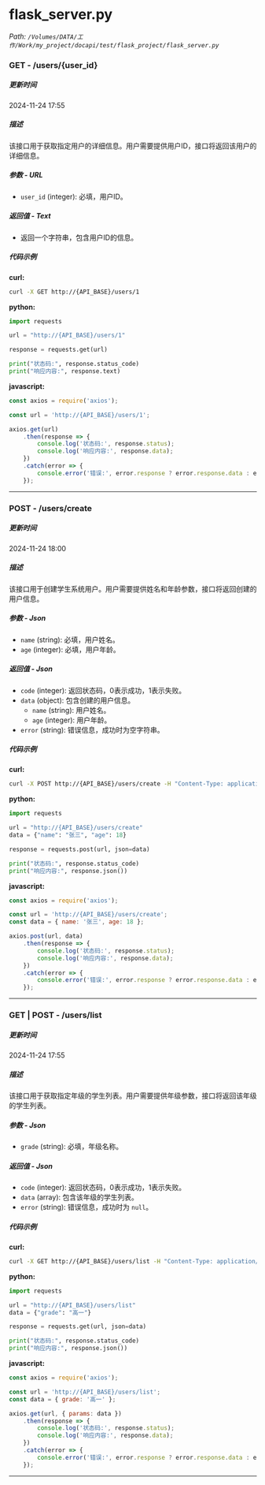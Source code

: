 # flask_server.py

*Path: `/Volumes/DATA/工作/Work/my_project/docapi/test/flask_project/flask_server.py`*

### GET - /users/{user_id}

##### 更新时间

2024-11-24 17:55

##### 描述

该接口用于获取指定用户的详细信息。用户需要提供用户ID，接口将返回该用户的详细信息。

##### 参数 - URL

- `user_id` (integer): 必填，用户ID。

##### 返回值 - Text

- 返回一个字符串，包含用户ID的信息。

##### 代码示例 

**curl:**

```bash
curl -X GET http://{API_BASE}/users/1
```

**python:**

```python
import requests

url = "http://{API_BASE}/users/1"

response = requests.get(url)

print("状态码:", response.status_code)
print("响应内容:", response.text)
```

**javascript:**

```javascript
const axios = require('axios');

const url = 'http://{API_BASE}/users/1';

axios.get(url)
    .then(response => {
        console.log('状态码:', response.status);
        console.log('响应内容:', response.data);
    })
    .catch(error => {
        console.error('错误:', error.response ? error.response.data : error.message);
    });
```
---

### POST - /users/create

##### 更新时间

2024-11-24 18:00

##### 描述

该接口用于创建学生系统用户。用户需要提供姓名和年龄参数，接口将返回创建的用户信息。

##### 参数 - Json

- `name` (string): 必填，用户姓名。
- `age` (integer): 必填，用户年龄。

##### 返回值 - Json

- `code` (integer): 返回状态码，0表示成功，1表示失败。
- `data` (object): 包含创建的用户信息。
  - `name` (string): 用户姓名。
  - `age` (integer): 用户年龄。
- `error` (string): 错误信息，成功时为空字符串。

##### 代码示例 

**curl:**

```bash
curl -X POST http://{API_BASE}/users/create -H "Content-Type: application/json" -d '{"name": "张三", "age": 18}'
```

**python:**

```python
import requests

url = "http://{API_BASE}/users/create"
data = {"name": "张三", "age": 18}

response = requests.post(url, json=data)

print("状态码:", response.status_code)
print("响应内容:", response.json())
```

**javascript:**

```javascript
const axios = require('axios');

const url = 'http://{API_BASE}/users/create';
const data = { name: '张三', age: 18 };

axios.post(url, data)
    .then(response => {
        console.log('状态码:', response.status);
        console.log('响应内容:', response.data);
    })
    .catch(error => {
        console.error('错误:', error.response ? error.response.data : error.message);
    });
```
---

### GET | POST - /users/list

##### 更新时间

2024-11-24 17:55

##### 描述

该接口用于获取指定年级的学生列表。用户需要提供年级参数，接口将返回该年级的学生列表。

##### 参数 - Json

- `grade` (string): 必填，年级名称。

##### 返回值 - Json

- `code` (integer): 返回状态码，0表示成功，1表示失败。
- `data` (array): 包含该年级的学生列表。
- `error` (string): 错误信息，成功时为 `null`。

##### 代码示例 

**curl:**

```bash
curl -X GET http://{API_BASE}/users/list -H "Content-Type: application/json" -d '{"grade": "高一"}'
```

**python:**

```python
import requests

url = "http://{API_BASE}/users/list"
data = {"grade": "高一"}

response = requests.get(url, json=data)

print("状态码:", response.status_code)
print("响应内容:", response.json())
```

**javascript:**

```javascript
const axios = require('axios');

const url = 'http://{API_BASE}/users/list';
const data = { grade: '高一' };

axios.get(url, { params: data })
    .then(response => {
        console.log('状态码:', response.status);
        console.log('响应内容:', response.data);
    })
    .catch(error => {
        console.error('错误:', error.response ? error.response.data : error.message);
    });
```
---

